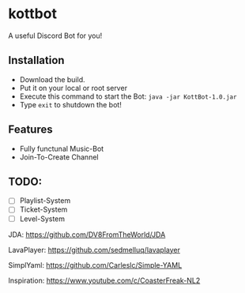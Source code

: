 # kottbot
A useful Discord Bot for you!

## Installation
- Download the build.
- Put it on your local or root server
- Execute this command to start the Bot: `java -jar KottBot-1.0.jar`
- Type `exit` to shutdown the bot!

## Features
- Fully functunal Music-Bot
- Join-To-Create Channel

## TODO:
- [ ] Playlist-System
- [ ] Ticket-System
- [ ] Level-System

JDA: https://github.com/DV8FromTheWorld/JDA

LavaPlayer: https://github.com/sedmelluq/lavaplayer

SimplYaml: https://github.com/Carleslc/Simple-YAML

Inspiration: https://www.youtube.com/c/CoasterFreak-NL2

